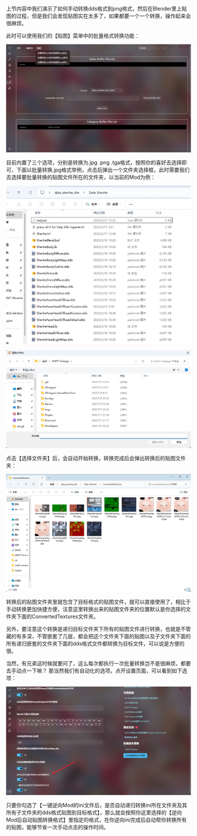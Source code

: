 上节内容中我们演示了如何手动转换dds格式到png格式，然后在Blender里上贴图的过程，但是我们会发现贴图实在太多了，如果都要一个一个转换，操作起来会很麻烦。

此时可以使用我们的【贴图】菜单中的批量格式转换功能：

![alt text](image.png)

目前内置了三个选项，分别是转换为.jpg .png .tga格式，按照你的喜好去选择即可，下面以批量转换.jpg格式举例，点击后弹出一个文件夹选择框，此时需要我们去选择要批量转换的贴图文件所在的文件夹，以当前的Mod为例：

![alt text](image-1.png)

![alt text](image-2.png)

点击【选择文件夹】后，会自动开始转换，转换完成后会弹出转换后的贴图文件夹：

![alt text](image-3.png)

转换后的贴图文件夹里就包含了目标格式的贴图文件，就可以直接使用了，相比于手动转换更加快捷方便，注意这里转换出来的贴图文件夹的位置默认是你选择的文件夹下面的ConvertedTextures文件夹。


另外，要注意这个转换是递归目标文件夹下所有的贴图文件进行转换，也就是不管藏的有多深，不管嵌套了几层，都会把这个文件夹下面的贴图以及子文件夹下面的所有递归嵌套的文件夹下面的dds格式文件都转换为目标文件，可以说是方便的很。

当然，有兄弟这时候就要问了，这么每次都执行一次批量转换岂不是很麻烦，都要去手动点一下嘛？
那当然我们有自动化的选项，点开设置页面，可以看到如下选项：

![alt text](image-4.png)

只要你勾选了【一键逆向Mod的ini文件后，是否自动递归转换ini所在文件夹及其所有子文件夹的dds格式贴图到目标格式】，那么就会按照你这里选择的【逆向Mod后自动贴图转换格式】里指定的格式，在你逆向ini完成后自动帮你转换所有的贴图，能够节省一次手动点击的操作时间。
